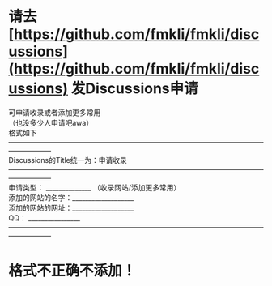 # 请去 [https://github.com/fmkli/fmkli/discussions](https://github.com/fmkli/fmkli/discussions) 发Discussions申请  
可申请收录或者添加更多常用  
（也没多少人申请吧awa）  
格式如下  
——————————————————————————————————————————  
Discussions的Title统一为：申请收录  
——————————————————————————————————————————  
申请类型： ______________ （收录网站/添加更多常用）  
添加的网站的名字：___________________  
添加的网站的网址：___________________  
QQ： ________________  
——————————————————————————————————————————  

# 格式不正确不添加！
